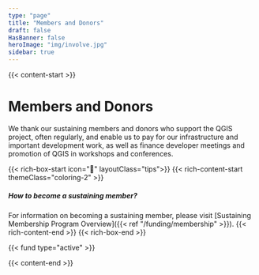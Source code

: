 ```yaml
---
type: "page"
title: "Members and Donors"
draft: false
HasBanner: false
heroImage: "img/involve.jpg"
sidebar: true
---
```


{{< content-start >}}

# Members and Donors
We thank our sustaining members and donors who support the QGIS project, often regularly, and enable us to pay for our infrastructure and important development work, as well as finance developer meetings and promotion of QGIS in workshops and conferences.

{{< rich-box-start icon="💁" layoutClass="tips">}}
{{< rich-content-start themeClass="coloring-2" >}}
##### How to become a sustaining member?
For information on becoming a sustaining member, please visit [Sustaining Membership Program Overview]({{< ref "/funding/membership" >}}).
{{< rich-content-end >}}
{{< rich-box-end >}}


{{< fund type="active" >}}



{{< content-end >}}

